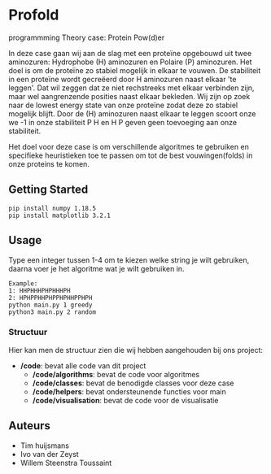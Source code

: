 # Profold
programmming Theory
case: Protein Pow(d)er

In deze case gaan wij aan de slag met een proteïne opgebouwd uit twee aminozuren: Hydrophobe (H) aminozuren en Polaire (P) aminozuren. Het doel is om de proteïne zo stabiel mogelijk in elkaar te vouwen. De stabiliteit in een proteïne wordt gecreëerd door H aminozuren naast elkaar 'te leggen'. Dat wil zeggen dat ze niet rechstreeks met elkaar verbinden zijn, maar wel aangrenzende posities naast elkaar bekleden. Wij zijn op zoek naar de 
lowest energy state van onze proteïne zodat deze zo stabiel mogelijk blijft. Door de (H) aminozuren naast elkaar te leggen scoort onze we -1 in onze stabiliteit P H en H P geven geen toevoeging aan onze stabiliteit.

Het doel voor deze case is om verschillende algoritmes te gebruiken en specifieke heuristieken toe te passen om tot de best vouwingen(folds) in onze proteins te komen.

## Getting Started
```command 
pip install numpy 1.18.5
pip install matplotlib 3.2.1
```
## Usage 
Type een integer tussen 1-4 om te kiezen welke string je wilt gebruiken, daarna voer je het algoritme wat je wilt gebruiken in.
```command
Example:
1: HHPHHHPHPHHHPH
2: HPHPPHHPHPPHPHHPPHPH
python main.py 1 greedy
python3 main.py 2 random
```
### Structuur

Hier kan men de structuur zien die wij hebben aangehouden bij ons project:

- **/code**: bevat alle code van dit project
  - **/code/algorithms**: bevat de code voor algoritmes
  - **/code/classes**: bevat de benodigde classes voor deze case
  - **/code/helpers**: bevat ondersteunende functies voor main
  - **/code/visualisation**: bevat de code voor de visualisatie

## Auteurs
- Tim huijsmans
- Ivo van der Zeyst
- Willem Steenstra Toussaint
